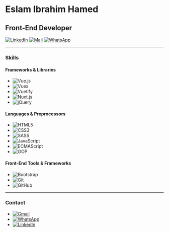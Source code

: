 # Eslam Ibrahim Hamed

## Front-End Developer

[![LinkedIn](https://img.shields.io/badge/LinkedIn-Connect-blue?logo=linkedin&logoColor=white)](https://www.linkedin.com/in/eslam-hamed-a30520229/)
[![Mail](https://img.shields.io/badge/Mail-eslamibrahimhamed%40gmail.com-red?logo=gmail&logoColor=white)](mailto:eslamibrahimhamed@gmail.com)
[![WhatsApp](https://img.shields.io/badge/WhatsApp-01140007055-green?logo=whatsapp&logoColor=white)](https://wa.me/201140007055)

---

### Skills

#### Frameworks & Libraries

- ![Vue.js](https://img.shields.io/badge/Vue.js-35495E?logo=vue.js&logoColor=4FC08D)
- ![Vuex](https://img.shields.io/badge/Vuex-33475E?logo=vue.js&logoColor=4FC08D)
- ![Vuetify](https://img.shields.io/badge/Vuetify-1867C0?logo=vuetify&logoColor=white)
- ![Nuxt.js](https://img.shields.io/badge/Nuxt.js-00C58E?logo=nuxt.js&logoColor=white)
- ![jQuery](https://img.shields.io/badge/jQuery-0769AD?logo=jquery&logoColor=white)

#### Languages & Preprocessors

- ![HTML5](https://img.shields.io/badge/HTML5-E34F26?logo=html5&logoColor=white)
- ![CSS3](https://img.shields.io/badge/CSS3-1572B6?logo=css3&logoColor=white)
- ![SASS](https://img.shields.io/badge/SASS-CC6699?logo=sass&logoColor=white)
- ![JavaScript](https://img.shields.io/badge/JavaScript-F7DF1E?logo=javascript&logoColor=black)
- ![ECMAScript](https://img.shields.io/badge/ECMAScript-6?logo=javascript&logoColor=F7DF1E)
- ![OOP](https://img.shields.io/badge/OOP-Concepts-orange)

#### Front-End Tools & Frameworks

- ![Bootstrap](https://img.shields.io/badge/Bootstrap-563D7C?logo=bootstrap&logoColor=white)
- ![Git](https://img.shields.io/badge/Git-F05032?logo=git&logoColor=white)
- ![GitHub](https://img.shields.io/badge/GitHub-181717?logo=github&logoColor=white)

---

### Contact

- [![Gmail](https://img.shields.io/badge/Mail-eslamibrahimhamed%40gmail.com-red?logo=gmail&logoColor=white)](mailto:eslamibrahimhamed@gmail.com)
- [![WhatsApp](https://img.shields.io/badge/WhatsApp-01140007055-green?logo=whatsapp&logoColor=white)](https://wa.me/201140007055)
- [![LinkedIn](https://img.shields.io/badge/LinkedIn-Connect-blue?logo=linkedin&logoColor=white)](https://www.linkedin.com/in/eslam-hamed-a30520229/)
